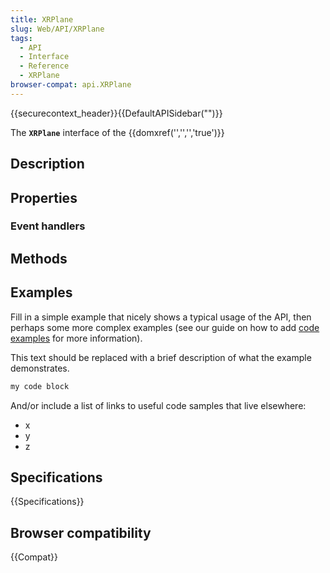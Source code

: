 ```yaml
---
title: XRPlane
slug: Web/API/XRPlane
tags:
  - API
  - Interface
  - Reference
  - XRPlane
browser-compat: api.XRPlane
---
```

{{securecontext_header}}{{DefaultAPISidebar("")}}

The **`XRPlane`** interface of the {{domxref('','','','true')}} 

## Description

 

## Properties



### Event handlers



## Methods



## Examples

Fill in a simple example that nicely shows a typical usage of the API, then perhaps some more complex examples (see our guide on how to add [code examples](/en-US/docs/MDN/Contribute/Structures/Code_examples) for more information).

This text should be replaced with a brief description of what the example demonstrates.

```js
my code block
```

And/or include a list of links to useful code samples that live elsewhere:

*   x
*   y
*   z

## Specifications

{{Specifications}}

## Browser compatibility

{{Compat}}

